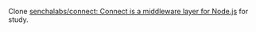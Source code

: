 Clone [senchalabs/connect: Connect is a middleware layer for Node.js](https://github.com/senchalabs/connect) for study.